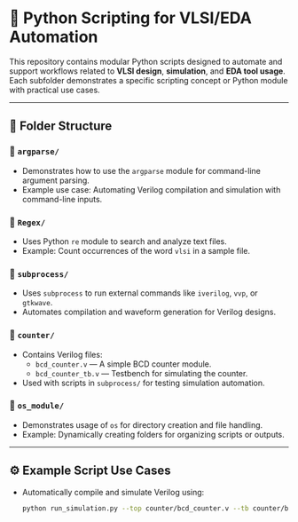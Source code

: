 # 🐍 Python Scripting for VLSI/EDA Automation

This repository contains modular Python scripts designed to automate and support workflows related to **VLSI design**, **simulation**, and **EDA tool usage**. Each subfolder demonstrates a specific scripting concept or Python module with practical use cases.

---

## 📁 Folder Structure

### 🔹 `argparse/`
- Demonstrates how to use the `argparse` module for command-line argument parsing.
- Example use case: Automating Verilog compilation and simulation with command-line inputs.

### 🔹 `Regex/`
- Uses Python `re` module to search and analyze text files.
- Example: Count occurrences of the word `vlsi` in a sample file.

### 🔹 `subprocess/`
- Uses `subprocess` to run external commands like `iverilog`, `vvp`, or `gtkwave`.
- Automates compilation and waveform generation for Verilog designs.

### 🔹 `counter/`
- Contains Verilog files:
  - `bcd_counter.v` — A simple BCD counter module.
  - `bcd_counter_tb.v` — Testbench for simulating the counter.
- Used with scripts in `subprocess/` for testing simulation automation.

### 🔹 `os_module/`
- Demonstrates usage of `os` for directory creation and file handling.
- Example: Dynamically creating folders for organizing scripts or outputs.

---

## ⚙️ Example Script Use Cases

- Automatically compile and simulate Verilog using:
  ```bash
  python run_simulation.py --top counter/bcd_counter.v --tb counter/bcd_counter_tb.v --wave
